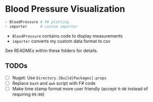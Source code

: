 # Blood Pressure Visualization

```sh
- BloodPressure # F# plotting
- importer      # custom importer
```

- `BloodPressure` contains code to display measurements
- `importer` converts my custom data format to csv

See READMEs within these folders for details.

## TODOs

- [ ] Nuget: Use `Directory.[Build|Packages].props`
- [ ] Replace `bash` and `awk` script with F# code
- [ ] Make time stamp format more user friendly (accept `9:00` instead of requiring `09:00`)
